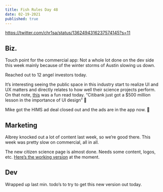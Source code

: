 ```yaml
---
title: Fish Rules Day 48
date: 02-19-2021
published: true
---
```


https://twitter.com/chr1sa/status/1362494316237574145?s=11

## Biz.

Touch point for the commercial app: Not a whole lot done on the dev side this week mainly because of the winter storms of Austin slowing us down.  

Reached out to 12 angel investors today.

It’s interesting seeing the public space in this industry start to realize UI and UX matters and directly relates to how well their science projects perform.  On that note, [this][1] was a fun read today. “Citibank just got a $500 million lesson in the importance of UI design” 🤣

Mike got the HIMS ad deal closed out and the ads are in the app now. 💪

## Marketing

Albrey knocked out a lot of content last week, so we’re good there.  This week was pretty slow on commercial, all in all.

The new citizen science page is almost done.  Needs some content, logos, etc.  [Here’s the working version][2] at the moment.

## Dev

Wrapped up last min. todo’s to try to get this new version out today.

[1]:	https://arstechnica.com/tech-policy/2021/02/citibank-just-got-a-500-million-lesson-in-the-importance-of-ui-design/
[2]:	https://fishrulesapp.com/citizenscience